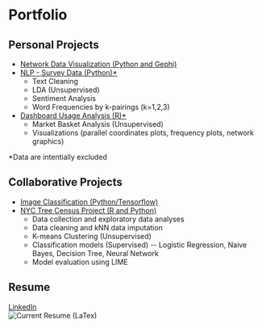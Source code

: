# Portfolio

## Personal Projects
- [Network Data Visualization (Python and Gephi)](https://github.com/ElizabethSeidle/Portfolio/tree/master/Network%20Graphic)
- [NLP - Survey Data (Python)*](OtherProjects/NLP_workfromhome.ipynb)
    - Text Cleaning
    - LDA (Unsupervised)
    - Sentiment Analysis
    - Word Frequencies by k-pairings (k=1,2,3)
- [Dashboard Usage Analysis (R)*](OtherProjects/Apriori_MBA)
    - Market Basket Analysis (Unsupervised)
    - Visualizations (parallel coordinates plots, frequency plots, network graphics)
    
*Data are intentially excluded

## Collaborative Projects
- [Image Classification (Python/Tensorflow)](https://github.com/kbfoerster/GroceryFeathersClassification)
- [NYC Tree Census Project (R and Python)](https://github.com/kbfoerster/nyctrees)
    - Data collection and exploratory data analyses
    - Data cleaning and kNN data imputation
    - K-means Clustering (Unsupervised)
    - Classification models (Supervised)
        -- Logistic Regression, Naive Bayes, Decision Tree, Neural Network
    - Model evaluation using LIME

## Resume
[LinkedIn](https://www.linkedin.com/in/elizabeth-seidle/) <br/>
![Current Resume (LaTex)](OtherProjects/Latex_Seidle_Resume_2020.png)
<br/>
